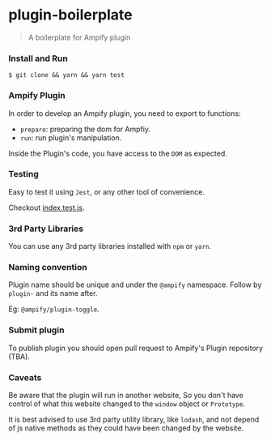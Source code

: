 # plugin-boilerplate

> A boilerplate for Ampify plugin

### Install and Run

```shell script
$ git clone && yarn && yarn test
```

### Ampify Plugin

In order to develop an Ampify plugin,
you need to export to functions:

- `prepare`: preparing the dom for Ampfiy.
- `run`: run plugin's manipulation.

Inside the Plugin's code, you have access to the `DOM` as expected.

### Testing

Easy to test it using `Jest`, or any other tool of convenience.

Checkout [index.test.js](./index.test.js).

### 3rd Party Libraries

You can use any 3rd party libraries installed with `npm` or `yarn`.

### Naming convention

Plugin name should be unique and under the `@ampify` namespace.
Follow by `plugin-` and its name after.

Eg: `@ampify/plugin-toggle`.

### Submit plugin

To publish plugin you should open pull request to Ampify's Plugin repository (TBA).

### Caveats

Be aware that the plugin will run in another website,
So you don't have control of what this website changed to the `window` object or
`Prototype`.

It is best advised to use 3rd party utility library,
like `lodash`, and not depend of js native methods
as they could have been changed by the website.
